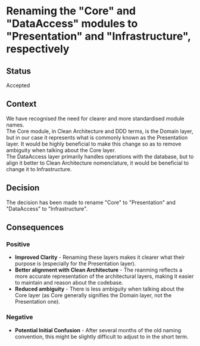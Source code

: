 # Renaming the "Core" and "DataAccess" modules to "Presentation" and "Infrastructure", respectively

## Status
Accepted

## Context
We have recognised the need for clearer and more standardised module names.  
The Core module, in Clean Architecture and DDD terms, is the Domain layer, but in our case it represents what is commonly known as the Presentation layer. It would be highly beneficial to make this change so as to remove ambiguity when talking about the Core layer.  
The DataAccess layer primarily handles operations with the database, but to align it better to Clean Architecture nomenclature, it would be beneficial to change it to Infrastructure.

## Decision
The decision has been made to rename "Core" to "Presentation" and "DataAccess" to "Infrastructure".

## Consequences

### Positive
- **Improved Clarity** - Renaming these layers makes it clearer what their purpose is (especially for the Presentation layer).
- **Better alignment with Clean Architecture** - The reanming reflects a more accurate representation of the architectural layers, making it easier to maintain and reason about the codebase.
- **Reduced ambiguity** - There is less ambiguity when talking about the Core layer (as Core generally signifies the Domain layer, not the Presentation one).

### Negative
- **Potential Initial Confusion** - After several months of the old naming convention, this might be slightly difficult to adjust to in the short term.
